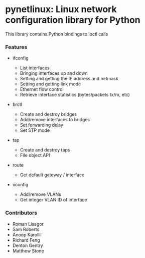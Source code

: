 # pynetlinux: Linux network configuration library for Python

This library contains Python bindings to ioctl calls

### Features

* ifconfig
    * List interfaces
    * Bringing interfaces up and down
    * Setting and getting the IP address and netmask
    * Setting and getting link mode
    * Ethernet flow control
    * Retrieve interface statistics (bytes/packets tx/rx, etc)

* brctl
    * Create and destroy bridges
    * Add/remove interfaces to bridges
    * Set forwarding delay
    * Set STP mode

* tap
    * Create and destroy taps
    * File object API

* route
    * Get default gateway / interface

* vconfig
    * Add/remove VLANs
    * Get integer VLAN ID of interface

### Contributors

* Roman Lisagor
* Sam Roberts
* Anoop Karollil
* Richard Feng
* Denton Gentry
* Matthew Stone

